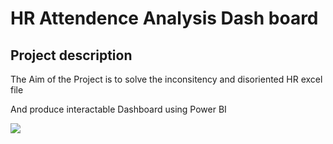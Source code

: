 # HR Attendence Analysis Dash board

## Project description

The Aim of the Project is to solve the inconsitency and disoriented HR excel file

And produce interactable Dashboard using Power BI

![](hr%analytics%dashboard.png)

